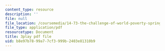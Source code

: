 ```yaml
---
content_type: resource
description: ''
file: null
file_location: /coursemedia/14-73-the-challenge-of-world-poverty-spring-2011/b8e97b7899a77cf3999b2403e81310b9_FQZN92nEC0Q.pdf
file_type: application/pdf
resourcetype: Document
title: 3play pdf file
uid: b8e97b78-99a7-7cf3-999b-2403e81310b9
---
```


